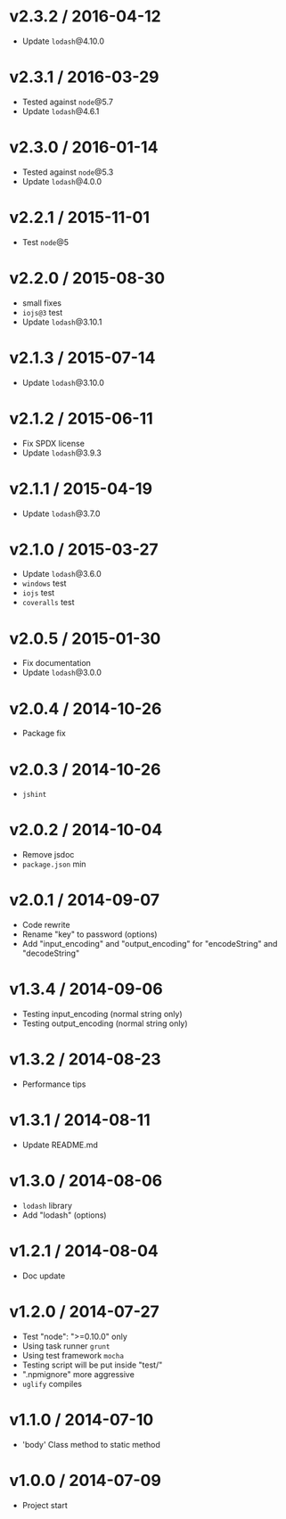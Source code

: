 v2.3.2 / 2016-04-12
==================

  * Update `lodash`@4.10.0

v2.3.1 / 2016-03-29
==================

  * Tested against `node`@5.7
  * Update `lodash`@4.6.1

v2.3.0 / 2016-01-14
==================

  * Tested against `node`@5.3
  * Update `lodash`@4.0.0

v2.2.1 / 2015-11-01
==================

  * Test `node`@5

v2.2.0 / 2015-08-30
==================

  * small fixes
  * `iojs@3` test
  * Update `lodash`@3.10.1

v2.1.3 / 2015-07-14
==================

  * Update `lodash`@3.10.0

v2.1.2 / 2015-06-11
==================

  * Fix SPDX license
  * Update `lodash`@3.9.3

v2.1.1 / 2015-04-19
==================

  * Update `lodash`@3.7.0

v2.1.0 / 2015-03-27
==================

  * Update `lodash`@3.6.0
  * `windows` test
  * `iojs` test
  * `coveralls` test

v2.0.5 / 2015-01-30
==================

  * Fix documentation
  * Update `lodash`@3.0.0

v2.0.4 / 2014-10-26
==================

  * Package fix

v2.0.3 / 2014-10-26
==================

  * `jshint`

v2.0.2 / 2014-10-04
==================

  * Remove jsdoc
  * `package.json` min

v2.0.1 / 2014-09-07
==================

  * Code rewrite
  * Rename "key" to password (options)
  * Add "input_encoding" and "output_encoding" for "encodeString" and "decodeString"

v1.3.4 / 2014-09-06
==================

  * Testing input_encoding (normal string only)
  * Testing output_encoding (normal string only)

v1.3.2 / 2014-08-23
==================

  * Performance tips

v1.3.1 / 2014-08-11
==================

  * Update README.md

v1.3.0 / 2014-08-06
==================

  * `lodash` library
  * Add "lodash" (options)

v1.2.1 / 2014-08-04
==================

  * Doc update

v1.2.0 / 2014-07-27
==================

  * Test "node": ">=0.10.0" only
  * Using task runner `grunt`
  * Using test framework `mocha`
  * Testing script will be put inside "test/"
  * ".npmignore" more aggressive
  * `uglify` compiles

v1.1.0 / 2014-07-10
==================

  * 'body' Class method to static method

v1.0.0 / 2014-07-09
==================

  * Project start
